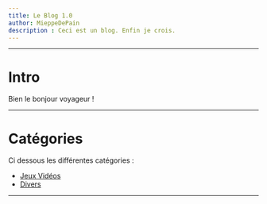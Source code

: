 ```yaml
---
title: Le Blog 1.0
author: MieppeDePain
description : Ceci est un blog. Enfin je crois.
---
```


---
# Intro
Bien le bonjour voyageur !

---
# Catégories
Ci dessous les différentes catégories :
- [Jeux Vidéos](categories/jeu-videos.md)
- [Divers](categories/divers.md)

--- 